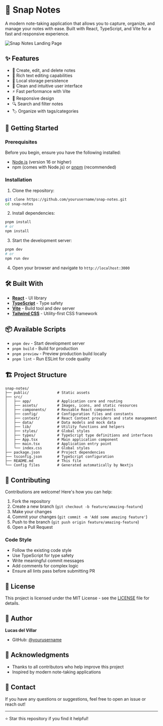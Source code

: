 # 📸 Snap Notes

A modern note-taking application that allows you to capture, organize, and manage your notes with ease. Built with React, TypeScript, and Vite for a fast and responsive experience.

![Snap Notes Landing Page](https://snap-notes.vercel.app/images/landing-page.webp)

## ✨ Features

- 📝 Create, edit, and delete notes
- 🎨 Rich text editing capabilities
- 💾 Local storage persistence
- 🎯 Clean and intuitive user interface
- ⚡ Fast performance with Vite
- 📱 Responsive design
- 🔍 Search and filter notes
- 🏷️ Organize with tags/categories

## 🚀 Getting Started

### Prerequisites

Before you begin, ensure you have the following installed:

- [Node.js](https://nodejs.org/) (version 16 or higher)
- npm (comes with Node.js) or [pnpm](https://pnpm.io/) (recommended)

### Installation

1. Clone the repository:

```bash
git clone https://github.com/yourusername/snap-notes.git
cd snap-notes
```

2. Install dependencies:

```bash
pnpm install
# or
npm install
```

3. Start the development server:

```bash
pnpm dev
# or
npm run dev
```

4. Open your browser and navigate to `http://localhost:3000`

## 🛠️ Built With

- **[React](https://reactjs.org/)** - UI library
- **[TypeScript](https://www.typescriptlang.org/)** - Type safety
- **[Vite](https://vitejs.dev/)** - Build tool and dev server
- **[Tailwind CSS](https://tailwindcss.com/)** - Utility-first CSS framework

## 📦 Available Scripts

- `pnpm dev` - Start development server
- `pnpm build` - Build for production
- `pnpm preview` - Preview production build locally
- `pnpm lint` - Run ESLint for code quality

## 🏗️ Project Structure

```
snap-notes/
├── public/             # Static assets
├── src/
│   ├── app/            # Application core and routing
│   ├── assets/         # Images, icons, and static resources
│   ├── components/     # Reusable React components
│   ├── config/         # Configuration files and constants
│   ├── context/        # React Context providers and state management
│   ├── data/           # Data models and mock data
│   ├── lib/            # Utility functions and helpers
│   ├── styles/         # Global styles
│   ├── types/          # TypeScript type definitions and interfaces
│   ├── App.tsx         # Main application component
│   ├── main.tsx        # Application entry point
│   └── index.css       # Global styles
├── package.json        # Project dependencies
├── tsconfig.json       # TypeScript configuration
├── README.md           # This file
└── Config files        # Generated automatically by Nextjs

```

## 🤝 Contributing

Contributions are welcome! Here's how you can help:

1. Fork the repository
2. Create a new branch (`git checkout -b feature/amazing-feature`)
3. Make your changes
4. Commit your changes (`git commit -m 'Add some amazing feature'`)
5. Push to the branch (`git push origin feature/amazing-feature`)
6. Open a Pull Request

### Code Style

- Follow the existing code style
- Use TypeScript for type safety
- Write meaningful commit messages
- Add comments for complex logic
- Ensure all lints pass before submitting PR

## 📝 License

This project is licensed under the MIT License - see the [LICENSE](LICENSE) file for details.

## 👤 Author

**Lucas del Villar**

- GitHub: [@yourusername](https://github.com/ldelvillar)

## 🙏 Acknowledgments

- Thanks to all contributors who help improve this project
- Inspired by modern note-taking applications

## 📧 Contact

If you have any questions or suggestions, feel free to open an issue or reach out!

---

⭐ Star this repository if you find it helpful!
